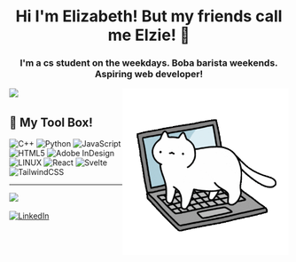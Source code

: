 <h1 align="center">Hi I'm Elizabeth! But my friends call me Elzie! 🐣</h1>
<h3 align="center">I'm a cs student on the weekdays. Boba barista weekends. Aspiring web developer! </h3>
<img align="right" alt="catcatcode" width="300" src="https://raw.githubusercontent.com/elizabethmazuca/elizabethmazuca/main/cattype.gif">



![](https://github-readme-stats.vercel.app/api/top-langs/?username=elizabethmazuca&theme=tokyonight&hide_border=false&include_all_commits=false&count_private=false&layout=compact)





## 🧰 My Tool Box!


![C++](https://img.shields.io/badge/c++-%2300599C.svg?style=for-the-badge&logo=c%2B%2B&logoColor=white) ![Python](https://img.shields.io/badge/python-3670A0?style=for-the-badge&logo=python&logoColor=ffdd54) ![JavaScript](https://img.shields.io/badge/javascript-%23323330.svg?style=for-the-badge&logo=javascript&logoColor=%23F7DF1E) ![HTML5](https://img.shields.io/badge/html5-%23E34F26.svg?style=for-the-badge&logo=html5&logoColor=white) ![Adobe InDesign](https://img.shields.io/badge/Adobe%20InDesign-49021F?style=for-the-badge&logo=adobeindesign&logoColor=white) ![LINUX](https://img.shields.io/badge/Linux-FCC624?style=for-the-badge&logo=linux&logoColor=black) ![React](https://img.shields.io/badge/react-%2320232a.svg?style=for-the-badge&logo=react&logoColor=%2361DAFB) ![Svelte](https://img.shields.io/badge/svelte-%23f1413d.svg?style=for-the-badge&logo=svelte&logoColor=white) ![TailwindCSS](https://img.shields.io/badge/tailwindcss-%2338B2AC.svg?style=for-the-badge&logo=tailwind-css&logoColor=white)



---
[![](https://visitcount.itsvg.in/api?id=elizabethmazuca&icon=0&color=3)](https://visitcount.itsvg.in)

[![LinkedIn](https://img.shields.io/badge/LinkedIn-%230077B5.svg?logo=linkedin&logoColor=white)](https://linkedin.com/in/elizabeth-mazuca-063b1713b) 
